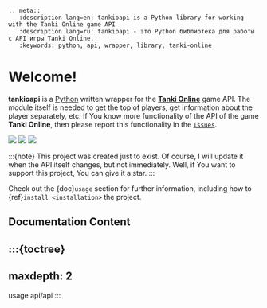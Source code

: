 ```{eval-rst}
.. meta::
   :description lang=en: tankioapi is a Python library for working with the Tanki Online game API
   :description lang=ru: tankioapi - это Python библиотека для работы с API игры Tanki Online.
   :keywords: python, api, wrapper, library, tanki-online
```

# Welcome!
**tankioapi** is a [Python](https://python.org) written wrapper for the
[**Tanki Online**](https://tankionline.com/) game API. The module itself is needed to
get the top of players, get information about the player separately, etc. If You know
more functionality of the API of the game **Tanki Online**, then please report this
functionality in the [`Issues`](https://github.com/stngularity/tankioapi/issues).

<div class="cards">
    <a href="https://github.com/stngularity"><img src="https://img.shields.io/badge/-stngularity's%20project-%2346df11"></a>
    <a href="https://pypi.org/project/tankioapi/"><img src="https://img.shields.io/pypi/v/tankioapi?labelColor=%231d283a&color=%2346df11&label=Version"></a>
    <a href="https://pypi.org/project/tankioapi/"><img src="https://img.shields.io/pypi/dd/tankioapi?labelColor=%231d283a&color=%2346df11&label=Downloads"></a>
</div>

:::{note} 
This project was created just to exist. Of course, I will update it when the API
itself changes, but not immediately. Well, if You want to support this project, You
can give it a star.
:::

Check out the {doc}`usage` section for further information, including how to
{ref}`install <installation>` the project.

## Documentation Content
:::{toctree}
---
maxdepth: 2
---

usage
api/api
:::